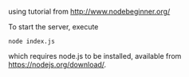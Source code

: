 using tutorial from http://www.nodebeginner.org/

To start the server, execute
```
node index.js
```
which requires node.js to be installed, available from https://nodejs.org/download/.
